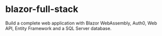 # blazor-full-stack

Build a complete web application with Blazor WebAssembly, Auth0, Web API, Entity Framework and a SQL Server database.
